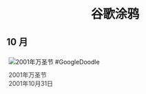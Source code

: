 
<h1 align="center"> 谷歌涂鸦 </h1>




## 10 月

<div class="image">


<img src="//www.google.com/logos/2001/halloween01.gif" alt="2001年万圣节 #GoogleDoodle" style="margin: 5px"/>
<div class="info" style="font-size: 14px; color:#333333; margin:5px"><div class="title">2001年万圣节</div><div class="date">2001年10月31日</div></div>

</div>








